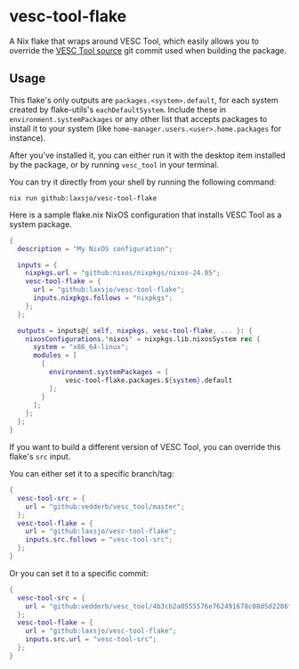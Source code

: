 # vesc-tool-flake
A Nix flake that wraps around VESC Tool, which easily allows you to override the
[VESC Tool source](https://github.com/vedderb/vesc_tool/) git commit used when building the package.

## Usage

This flake's only outputs are `packages.<system>.default`, for each system
created by flake-utils's `eachDefaultSystem`. Include these in
`environment.systemPackages` or any other list that accepts packages to install
it to your system (like `home-manager.users.<user>.home.packages` for instance). 

After you've installed it, you can either run it with the desktop item
installed by the package, or by running `vesc_tool` in your terminal.

You can try it directly from your shell by running the following command:
```shell
nix run github:laxsjo/vesc-tool-flake
```

Here is a sample flake.nix NixOS configuration that installs VESC Tool as a
system package.

```nix
{
  description = "My NixOS configuration";

  inputs = {
    nixpkgs.url = "github:nixos/nixpkgs/nixos-24.05";
    vesc-tool-flake = {
      url = "github:laxsjo/vesc-tool-flake";
      inputs.nixpkgs.follows = "nixpkgs";
    };
  };

  outputs = inputs@{ self, nixpkgs, vesc-tool-flake, ... }: {
    nixosConfigurations."nixos" = nixpkgs.lib.nixosSystem rec {
      system = "x86_64-linux";
      modules = [
        {
          environment.systemPackages = [
              vesc-tool-flake.packages.${system}.default
          ];
        }
      ];
    };
  };
}
```

If you want to build a different version of VESC Tool, you can override this
flake's `src` input.

You can either set it to a specific branch/tag:
```nix
{  
  vesc-tool-src = {
    url = "github:vedderb/vesc_tool/master";
  };
  vesc-tool-flake = {
    url = "github:laxsjo/vesc-tool-flake";
    inputs.src.follows = "vesc-tool-src";
  };
}
```

Or you can set it to a specific commit:
```nix
{
  vesc-tool-src = {
    url = "github:vedderb/vesc_tool/4b3cb2a0555576e762491678c08d5d2286f9d6f9";
  };
  vesc-tool-flake = {
    url = "github:laxsjo/vesc-tool-flake";
    inputs.src.url = "vesc-tool-src";
  };
}
```
